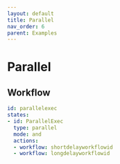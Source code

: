 ```yaml
---
layout: default
title: Parallel
nav_order: 6
parent: Examples
---
```


# Parallel

## Workflow

```yaml
id: parallelexec
states:
- id: ParallelExec
  type: parallel
  mode: and 
  actions:
  - workflow: shortdelayworkflowid
  - workflow: longdelayworkflowid
```
